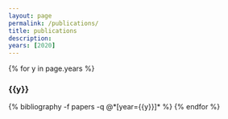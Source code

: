 ```yaml
---
layout: page
permalink: /publications/
title: publications
description:
years: [2020]
---
```


{% for y in page.years %}
  <h3 class="year">{{y}}</h3>
  {% bibliography -f papers -q @*[year={{y}}]* %}
{% endfor %}
